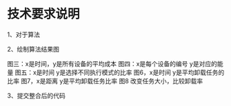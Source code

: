 # 技术要求说明



1、对于算法

2、绘制算法结果图

图三：x是时间，y是所有设备的平均成本
图四：x是每个设备的编号
        y是对应的能量
图五：x是时间
y是选择不同执行模式的比率
图6，x是时间
y是平均卸载任务的比率
图7，x是距离
y是平均卸载任务比率
图8 改变任务大小，比较卸载率

3、提交整合后的代码